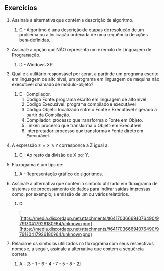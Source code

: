 ## Exercícios

1. Assinale a alternativa que contém a descrição de algoritmo. 
    1. C - Algoritmo é uma descrição de etapas de resolução de um problema ou a indicação ordenada de uma sequência de ações bem-definidas. 
2. Assinale a opção que NÃO representa um exemplo de Linguagem de Programação. 
    1. D - Windows XP.
3. Qual é o utilitário responsável por gerar, a partir de um programa escrito em linguagem de alto nível, um programa em linguagem de máquina não executável chamado de módulo-objeto? 
    1. E - Compilador. 
        1. Código Fonte: programa escrito em linguagem de alto nível 
        2. Código Executável: programa compilado e executável  
        3. Código Objeto: localizado entre o Fonte e Executável e gerado a partir da Compilação. 
        4. Compilador: processo que transforma o Fonte em Objeto. 
        5. Linker: processo que transforma o Objeto em Executável. 
        6. Interpretador: processo que transforma o Fonte direto em Executável. 
4. A expressão `Z = X % Y` corresponde a Z igual a:
    1. C - Ao resto da divisão de X por Y. 
5. Fluxograma é um tipo de: 
    1. A - Representação gráfico de algoritmos. 
6. Assinale a alternativa que contém o símbolo utilizado em fluxograma de sistemas de processamento de dados para indicar saídas impressas como, por exemplo, a emissão de um ou vários relatórios. 
    1. D 
        
        ![https://media.discordapp.net/attachments/964170366694076490/979180417926180964/unknown.png](https://media.discordapp.net/attachments/964170366694076490/979180417926180964/unknown.png)
        
7. Relacione os símbolos utilizados no fluxograma com seus respectivos nomes e, a seguir, assinale a alternativa que contém a sequência correta.
    1. A - [3 - 1 - 6 - 4 - 7 - 5 - 8 - 2]